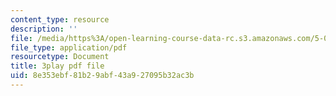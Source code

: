 ```yaml
---
content_type: resource
description: ''
file: /media/https%3A/open-learning-course-data-rc.s3.amazonaws.com/5-07sc-biological-chemistry-i-fall-2013/8e353ebf81b29abf43a927095b32ac3b_XmS9DYHQHi0.pdf
file_type: application/pdf
resourcetype: Document
title: 3play pdf file
uid: 8e353ebf-81b2-9abf-43a9-27095b32ac3b
---
```

